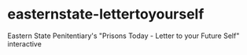 # easternstate-lettertoyourself
Eastern State Penitentiary's "Prisons Today - Letter to your Future Self" interactive
